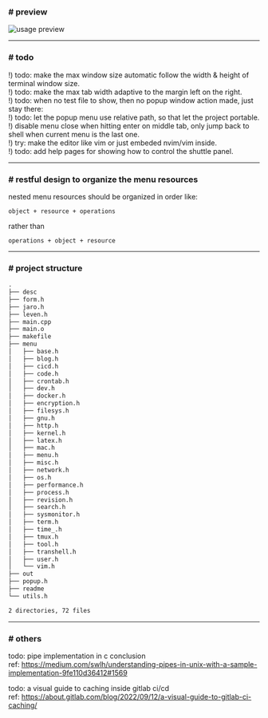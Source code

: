 ### # preview
![usage preview](./hi.gif)

<hr>

### # todo
!) todo: make the max window size automatic follow the width & height of terminal window size.  
!) todo: make the max tab width adaptive to the margin left on the right.  
!) todo: when no test file to show, then no popup window action made, just stay there:  
!) todo: let the popup menu use relative path, so that let the project portable.  
!) disable menu close when hitting enter on middle tab, only jump back to shell when current menu is the last one.  
!) try: make the editor like vim or just embeded nvim/vim inside.  
!) todo: add help pages for showing how to control the shuttle panel.

<hr>

### # restful design to organize the menu resources
nested menu resources should be organized in order like:

```text
object + resource + operations
```

rather than

```text
operations + object + resource
```

<hr>

### # project structure

```txt
.
├── desc
├── form.h
├── jaro.h
├── leven.h
├── main.cpp
├── main.o
├── makefile
├── menu
│   ├── base.h
│   ├── blog.h
│   ├── cicd.h
│   ├── code.h
│   ├── crontab.h
│   ├── dev.h
│   ├── docker.h
│   ├── encryption.h
│   ├── filesys.h
│   ├── gnu.h
│   ├── http.h
│   ├── kernel.h
│   ├── latex.h
│   ├── mac.h
│   ├── menu.h
│   ├── misc.h
│   ├── network.h
│   ├── os.h
│   ├── performance.h
│   ├── process.h
│   ├── revision.h
│   ├── search.h
│   ├── sysmonitor.h
│   ├── term.h
│   ├── time_.h
│   ├── tmux.h
│   ├── tool.h
│   ├── transhell.h
│   ├── user.h
│   └── vim.h
├── out
├── popup.h
├── readme
└── utils.h

2 directories, 72 files
```

<hr>

### # others
todo: pipe implementation in c conclusion  
ref: https://medium.com/swlh/understanding-pipes-in-unix-with-a-sample-implementation-9fe110d36412#1569

todo: a visual guide to caching inside gitlab ci/cd  
ref: https://about.gitlab.com/blog/2022/09/12/a-visual-guide-to-gitlab-ci-caching/
